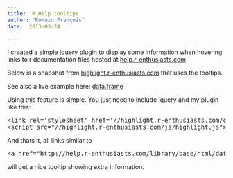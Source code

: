 ```yaml
---
title:  R Help tooltips
author: "Romain François"
date:  2013-03-24

---
```


<p>I created a simple <a href="http://jquery.com/">jquery</a> plugin to display some information when hovering links to r documentation files hosted at <a href="help.r-enthusiasts.com">help.r-enthusiasts.com</a></p>
<p>Below is a snapshot from <a href="http://highlight.r-enthusiasts.com">highlight.r-enthusiasts.com</a> that uses the tooltips.</p>



<p>See also a live example here: <a href="http://help.r-enthusiasts.com/library/base/html/data.frame.html">data.frame</a></p>
<p>Using this feature is simple. You just need to include jquery and my plugin like this:</p>
<pre><span class="syntax0"><span class="syntax-MARKUP">&lt;link</span><span class="syntax-MARKUP"> </span><span class="syntax-MARKUP">rel</span><span class="syntax-OPERATOR">=</span><span class="syntax-LITERAL1">'</span><span class="syntax-LITERAL1">stylesheet</span><span class="syntax-LITERAL1">'</span><span class="syntax-MARKUP"> </span><span class="syntax-MARKUP">href</span><span class="syntax-OPERATOR">=</span><span class="syntax-LITERAL1">'</span><span class="syntax-LITERAL1">/</span><span class="syntax-LITERAL1">/</span><span class="syntax-LITERAL1">highlight</span><span class="syntax-LITERAL1">.</span><span class="syntax-LITERAL1">r</span><span class="syntax-LITERAL1">-</span><span class="syntax-LITERAL1">enthusiasts</span><span class="syntax-LITERAL1">.</span><span class="syntax-LITERAL1">com</span><span class="syntax-LITERAL1">/</span><span class="syntax-LITERAL1">css</span><span class="syntax-LITERAL1">/</span><span class="syntax-LITERAL1">highlight</span><span class="syntax-LITERAL1">.</span><span class="syntax-LITERAL1">css</span><span class="syntax-LITERAL1">'</span><span class="syntax-MARKUP">&gt;</span>
<span class="syntax-MARKUP">&lt;script</span><span class="syntax-MARKUP"> </span><span class="syntax-MARKUP">src</span><span class="syntax-OPERATOR">=</span><span class="syntax-LITERAL2">"</span><span class="syntax-LITERAL2">/</span><span class="syntax-LITERAL2">/</span><span class="syntax-LITERAL2">highlight</span><span class="syntax-LITERAL2">.</span><span class="syntax-LITERAL2">r</span><span class="syntax-LITERAL2">-</span><span class="syntax-LITERAL2">enthusiasts</span><span class="syntax-LITERAL2">.</span><span class="syntax-LITERAL2">com</span><span class="syntax-LITERAL2">/</span><span class="syntax-LITERAL2">js</span><span class="syntax-LITERAL2">/</span><span class="syntax-LITERAL2">highlight</span><span class="syntax-LITERAL2">.</span><span class="syntax-LITERAL2">js</span><span class="syntax-LITERAL2">"</span><span class="syntax-MARKUP">&gt;</span><span class="syntax-MARKUP">&lt;/script&gt;</span>
</span></pre>
<p>And thats it, all links similar to</p>
<pre>
&lt;a href="http://help.r-enthusiasts.com/library/base/html/data.frame.html"&gt;data.frame&lt;/a&gt;
</pre>
<p>will get a nice tooltip showing extra information.</p>
